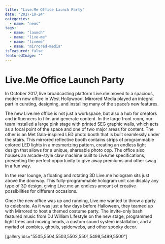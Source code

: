 ```yaml
---
title: "Live.Me Office Launch Party"
date: "2017-10-24"
categories: 
  - name: "news"
tags: 
  - name: "launch"
  - name: "live-me"
  - name: "liveme"
  - name: "mirrored-media"
isFeatured: false
featuredImage: ""
---
```


# Live.Me Office Launch Party

In October 2017, live broadcasting platform Live.me moved to a spacious, modern new office in West Hollywood. Mirrored Media played an integral part in curating, designing, and installing many of the space’s new features. 

The new Live.me office is not just a workspace, but also a hub for creators and influencers to film and generate content. In the large front room, our team installed a large pink stage with printed SEG graphic walls, which acts as a focal point of the space and one of two major areas for content. The other is an Met Gala-inspired LED photo booth that is built seamlessly under the stairs. This mirrored reflective booth contains strips of programmable colored LED lights in a mesmerizing pattern, creating an endless light design that allows for a unique, shareable photo opp. The office also houses an arcade-style claw machine built to Live.me specifications, presenting the perfect opportunity to give away premiums and other swag in a fun way.

In the rear lounge, a floating and rotating 3D Live.me hologram sits just above the doorway. This fully-programmable hologram unit can display any type of 3D design, giving Live.me an endless amount of creative possibilities for different occasions.

Once the new office was up and running, Live.me wanted to throw a party to celebrate. As it was just a few days before Halloween, they teamed up with Mirrored to host a themed costume party. The invite-only bash featured music from DJ William Lifestyle on the new stage, programmed light trees and moving heads, a custom sound system installation, and a myriad of zombies, ghouls, spiderwebs, and other spooky decor.

\[gallery ids="5505,5504,5503,5502,5501,5498,5499,5500"\]

